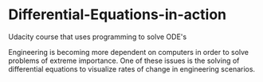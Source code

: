 # Differential-Equations-in-action

Udacity course that uses programming to solve ODE's 

Engineering is becoming more dependent on computers in order to solve problems of extreme importance. One of these issues is the solving of differential equations to visualize rates of change in engineering scenarios. 
